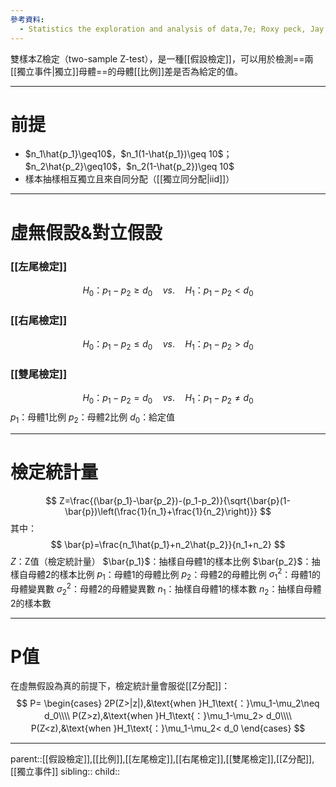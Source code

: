 ```yaml
---
參考資料:
  - Statistics the exploration and analysis of data,7e; Roxy peck, Jay L. Devore.
---
```

雙樣本Z檢定（two-sample Z-test），是一種[[假設檢定]]，可以用於檢測==兩[[獨立事件|獨立]]母體==的母體[[比例]]差是否為給定的值。
- - -
# 前提
- $n_1\hat{p_1}\geq10$，$n_1(1-\hat{p_1})\geq 10$；$n_2\hat{p_2}\geq10$，$n_2(1-\hat{p_2})\geq 10$
- 樣本抽樣相互獨立且來自同分配（[[獨立同分配|iid]]）
- - -
# 虛無假設&對立假設
### [[左尾檢定]]
$$
H_0\text{：}p_1-p_2\geq d_0\quad vs.\quad H_1\text{：}p_1-p_2<d_0
$$
### [[右尾檢定]]
$$
H_0\text{：}p_1-p_2\leq d_0\quad vs.\quad H_1\text{：}p_1-p_2>d_0
$$
### [[雙尾檢定]]
$$
H_0\text{：}p_1-p_2= d_0\quad vs.\quad H_1\text{：}p_1-p_2\neq d_0
$$
$p_1$：母體1比例
$p_2$：母體2比例
$d_0$：給定值
- - -
# 檢定統計量
$$
Z=\frac{(\bar{p_1}-\bar{p_2})-(p_1-p_2)}{\sqrt{\bar{p}(1-\bar{p})\left(\frac{1}{n_1}+\frac{1}{n_2}\right)}}
$$
其中：
$$
\bar{p}=\frac{n_1\hat{p_1}+n_2\hat{p_2}}{n_1+n_2}
$$
$Z$：Z值（檢定統計量）
$\bar{p_1}$：抽樣自母體1的樣本比例
$\bar{p_2}$：抽樣自母體2的樣本比例
$p_1$：母體1的母體比例
$p_2$：母體2的母體比例
$\sigma_1^2$：母體1的母體變異數
$\sigma_2^2$：母體2的母體變異數
$n_1$：抽樣自母體1的樣本數
$n_2$：抽樣自母體2的樣本數
- - -
# P值
在虛無假設為真的前提下，檢定統計量會服從[[Z分配]]：
$$
P=
\begin{cases}
2P(Z>|z|),&\text{when }H_1\text{：}\mu_1-\mu_2\neq d_0\\\\
P(Z>z),&\text{when }H_1\text{：}\mu_1-\mu_2> d_0\\\\
P(Z<z),&\text{when }H_1\text{：}\mu_1-\mu_2< d_0
\end{cases}
$$
- - -
parent::[[假設檢定]],[[比例]],[[左尾檢定]],[[右尾檢定]],[[雙尾檢定]],[[Z分配]],[[獨立事件]]
sibling::
child::